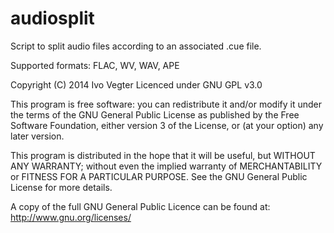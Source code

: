 audiosplit
==========

Script to split audio files according to an associated .cue file.

Supported formats: FLAC, WV, WAV, APE

Copyright (C) 2014 Ivo Vegter
Licenced under GNU GPL v3.0

This program is free software: you can redistribute it and/or modify
it under the terms of the GNU General Public License as published by
the Free Software Foundation, either version 3 of the License, or (at
your option) any later version.
                                                                        
This program is distributed in the hope that it will be useful, but
WITHOUT ANY WARRANTY; without even the implied warranty of
MERCHANTABILITY or FITNESS FOR A PARTICULAR PURPOSE.  See the GNU
General Public License for more details.

A copy of the full GNU General Public Licence can be found at:
http://www.gnu.org/licenses/
